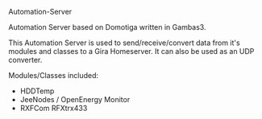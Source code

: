 Automation-Server

Automation Server based on Domotiga written in Gambas3.

This Automation Server is used to send/receive/convert data from it's modules and classes to a Gira Homeserver. It can also be used as an UDP converter.

Modules/Classes included:

- HDDTemp
- JeeNodes / OpenEnergy Monitor
- RXFCom RFXtrx433